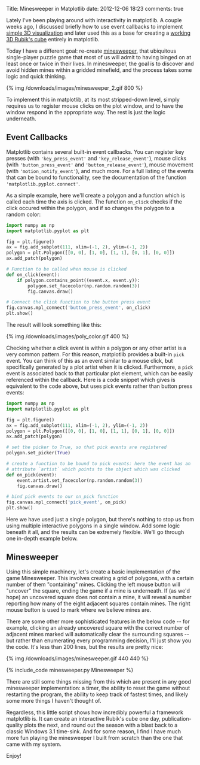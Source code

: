 Title: Minesweeper in Matplotlib
date: 2012-12-06 18:23
comments: true

<!-- PELICAN_BEGIN_SUMMARY -->
Lately I've been playing around with interactivity in matplotlib.  A couple
weeks ago, I discussed briefly how to use event callbacks to implement
[simple 3D visualization](/blog/2012/11/24/simple-3d-visualization-in-matplotlib/)
and later used this as a base for creating a
[working 3D Rubik's cube](/blog/2012/11/26/3d-interactive-rubiks-cube-in-python)
entirely in matplotlib.

Today I have a different goal: re-create
[minesweeper](http://en.wikipedia.org/wiki/Minesweeper_%28computer_game%29),
that ubiquitous single-player puzzle game that most of us will admit to
having binged on at least once or twice in their lives.  In minesweeper, the
goal is to discover and avoid hidden mines within a gridded minefield, and
the process takes some logic and quick thinking.

{% img /downloads/images/minesweeper_2.gif 800 %}

<!-- PELICAN_END_SUMMARY -->

To implement this in matplotlib, at its most stripped-down level, simply
requires us to register mouse clicks on the plot window, and to have the
window respond in the appropriate way.  The rest is just the logic underneath.

## Event Callbacks ##
Matplotlib contains several built-in event callbacks.  You can register
key presses (with ``'key_press_event'`` and ``'key_release_event'``),
mouse clicks (with ``'button_press_event'`` and ``'button_release_event'``),
mouse movement (with ``'motion_notify_event'``), and much more.  For
a full listing of the events that can be bound to functionality, see the
documentation of the function ``'matplotlib.pyplot.connect'``.

As a simple example, here we'll create a polygon and a function which is called
each time the axis is clicked.  The function ``on_click`` checks if the click
occured within the polygon, and if so changes the polygon to a random
color:

``` python
import numpy as np
import matplotlib.pyplot as plt

fig = plt.figure()
ax = fig.add_subplot(111, xlim=(-1, 2), ylim=(-1, 2))
polygon = plt.Polygon([[0, 0], [1, 0], [1, 1], [0, 1], [0, 0]])
ax.add_patch(polygon)

# Function to be called when mouse is clicked
def on_click(event):
    if polygon.contains_point((event.x, event.y)):
        polygon.set_facecolor(np.random.random(3))
        fig.canvas.draw()

# Connect the click function to the button press event
fig.canvas.mpl_connect('button_press_event', on_click)
plt.show()
```
The result will look something like this:

{% img /downloads/images/poly_color.gif  400 %}

Checking whether a click event is within a polygon or any other artist is
a very common pattern.  For this reason, matplotlib provides a built-in
 ``pick`` event.  You can think of this as an event similar to a mouse click,
but specifically generated by a plot artist when it is clicked.
Furthermore, a ``pick`` event is associated back to that particular plot
element, which can be easily referenced within the callback.
Here is a code snippet which gives is equivalent to the code above,
but uses pick events rather than button press events:

``` python
import numpy as np
import matplotlib.pyplot as plt

fig = plt.figure()
ax = fig.add_subplot(111, xlim=(-1, 2), ylim=(-1, 2))
polygon = plt.Polygon([[0, 0], [1, 0], [1, 1], [0, 1], [0, 0]])
ax.add_patch(polygon)

# set the picker to True, so that pick events are registered
polygon.set_picker(True)

# create a function to be bound to pick events: here the event has an
# attribute `artist` which points to the object which was clicked
def on_pick(event):
    event.artist.set_facecolor(np.random.random(3))
    fig.canvas.draw()

# bind pick events to our on_pick function
fig.canvas.mpl_connect('pick_event', on_pick)
plt.show()
```

Here we have used just a single polygon, but there's nothing to stop us
from using multiple interactive polygons in a single window.  Add some
logic beneath it all, and the results can be extremely flexible.  We'll
go through one in-depth example below.

## Minesweeper ##
Using this simple machinery, let's create a basic implementation of the game
Minesweeper.  This involves creating a grid of polygons, with a certain number
of them "containing" mines.  Clicking the left mouse button will "uncover"
the square, ending the game if a mine is underneath.  If (as we'd hope)
an uncovered square does not contain a mine, it will reveal a number
reporting how many of the eight adjacent squares contain mines.
The right mouse button is used to mark where we believe mines are.

There are some other more sophisticated features in the below code --
for example, clicking
an already uncovered square with the correct number of adjacent mines marked
will automatically clear the surrounding squares -- but rather than enumerating
every programming decision, I'll just show you the code.  It's less than
200 lines, but the results are pretty nice:

{% img /downloads/images/minesweeper.gif 440 440 %}

{% include_code  minesweeper.py Minesweeper %}

There are still some things missing from this which are present in any good
minesweeper implementation: a timer, the ability to reset the game without
restarting the program, the ability to keep track of fastest times, and
likely some more things I haven't thought of.

Regardless, this little script shows how incredibly powerful a framework
matplotlib is.
It can create an interactive Rubik's cube one day, publication-quality plots
the next, and round out the season with a blast back to a classic Windows 3.1
time-sink.  And for some reason, I find I have much more fun playing the
minesweeper I built from scratch than the one that came with my system.

Enjoy!
